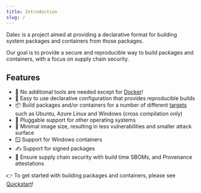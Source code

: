 ```yaml
---
title: Introduction
slug: /
---
```


Dalec is a project aimed at providing a declarative format for building system packages and containers from those packages.

Our goal is to provide a secure and reproducible way to build packages and containers, with a focus on supply chain security.

## Features

- 🐳 No additional tools are needed except for [Docker](https://docs.docker.com/engine/install/)!
- 🚀 Easy to use declarative configuration that provides reproducible builds
- 📦 Build packages and/or containers for a number of different [targets](https://azure.github.io/dalec/targets) such as Ubuntu, Azure Linux and Windows (cross compilation only)
- 🔌 Pluggable support for other operating systems
- 🤏 Minimal image size, resulting in less vulnerabilities and smaller attack surface
- 🪟 Support for Windows containers
- ✍️ Support for signed packages
- 🔐 Ensure supply chain security with build time SBOMs, and Provenance attestations

👉 To get started with building packages and containers, please see [Quickstart](quickstart.md)!
